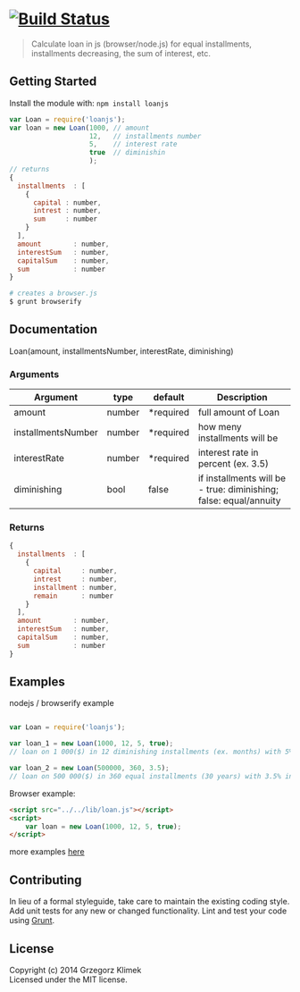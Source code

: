 #  [![Build Status](https://secure.travis-ci.org/kfiku/LoanJS.png?branch=master)](https://travis-ci.org/kfiku/LoanJS)

> Calculate loan in js (browser/node.js) for equal installments, installments decreasing, the sum of interest, etc.


## Getting Started

Install the module with: `npm install loanjs`

```js
var Loan = require('loanjs');
var loan = new Loan(1000, // amount
                    12,   // installments number
                    5,    // interest rate
                    true  // diminishin
                    ); 
// returns
{ 
  installments  : [
    {
      capital : number,
      intrest : number,
      sum     : number
    }
  ],
  amount        : number,
  interestSum   : number,
  capitalSum    : number,
  sum           : number
}
```


```sh
# creates a browser.js
$ grunt browserify
```



## Documentation

Loan(amount, installmentsNumber, interestRate, diminishing)

### Arguments
| Argument           | type   | default   | Description
| ------------------ | ------ | --------- | ------------------
| amount             | number | *required | full amount of Loan
| installmentsNumber | number | *required | how meny installments will be
| interestRate       | number | *required | interest rate in percent (ex. 3.5)
| diminishing        | bool   | false     | if installments will be - true: diminishing; false: equal/annuity

### Returns
```js
{ 
  installments  : [
    {
      capital     : number,
      intrest     : number,
      installment : number,
      remain      : number
    }
  ],
  amount        : number,
  interestSum   : number,
  capitalSum    : number,
  sum           : number
}
```

## Examples

nodejs / browserify example
```js

var Loan = require('loanjs');

var loan_1 = new Loan(1000, 12, 5, true);
// loan on 1 000($) in 12 diminishing installments (ex. months) with 5% interest rate

var loan_2 = new Loan(500000, 360, 3.5);
// loan on 500 000($) in 360 equal installments (30 years) with 3.5% interest rate

```

Browser example:
```html
<script src="../../lib/loan.js"></script>
<script>
    var loan = new Loan(1000, 12, 5, true);
</script>
```

more examples [here](https://github.com/kfiku/LoanJS/tree/master/example)

## Contributing

In lieu of a formal styleguide, take care to maintain the existing coding style. Add unit tests for any new or changed functionality. Lint and test your code using [Grunt](http://gruntjs.com).


## License

Copyright (c) 2014 Grzegorz Klimek  
Licensed under the MIT license.
